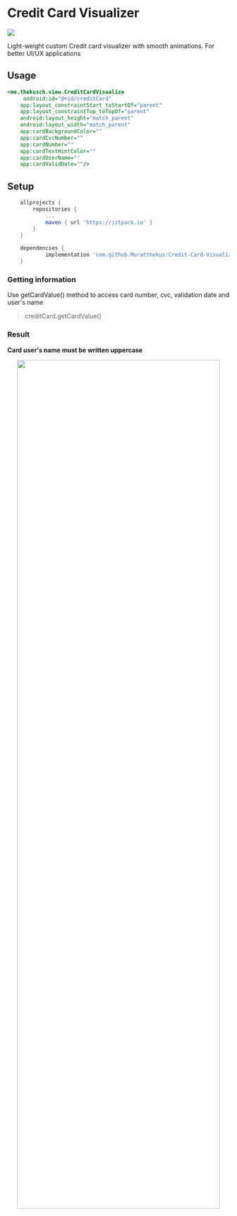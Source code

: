 # Credit Card Visualizer

[![](https://jitpack.io/v/Muratthekus/Credit-Card-Visualizer.svg)](https://jitpack.io/#Muratthekus/Credit-Card-Visualizer)

Light-weight custom Credit card visualizer with smooth animations. For better UI/UX applications

## Usage

```xml
<me.thekusch.view.CreditCardVisualize
     android:id="@+id/creditCard"
    app:layout_constraintStart_toStartOf="parent"
    app:layout_constraintTop_toTopOf="parent"
    android:layout_height="match_parent"
    android:layout_width="match_parent"
    app:cardBackgroundColor=""
    app:cardCvcNumber=""
    app:cardNumber=""
    app:cardTextHintColor=""
    app:cardUserName=""
    app:cardValidDate=""/>

```


## Setup

```gradle
	allprojects {
		repositories {
			...
			maven { url 'https://jitpack.io' }
		}
	}

	dependencies {
	        implementation 'com.github.Muratthekus:Credit-Card-Visualizer:v1.0'
	}

```

### Getting information

Use getCardValue() method to access card number, cvc, validation date and user's name
 > creditCard.getCardValue()

### Result
**Card user's name must be written uppercase**

<p align="center">
  <img width="460" height="1920" src="https://user-images.githubusercontent.com/45212967/104377349-6f12d700-5537-11eb-9f83-b22bbf28bf7f.gif">
</p>

